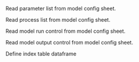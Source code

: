 Read parameter list from model config sheet.

Read process list from model config sheet.

Read model run control from model config sheet.

Read model output control from model config sheet.

Define index table dataframe

